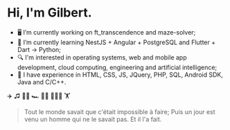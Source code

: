 # Hi, I'm Gilbert.

- 🖥️ I’m currently working on ft_transcendence and maze-solver;
- 🌱 I’m currently learning NestJS + Angular + PostgreSQL and Flutter + Dart -> Python;
- 🔍 I'm interested in operating systems, web and mobile app development, cloud computing, engineering and artificial intelligence;
- 🔨 I have experience in HTML, CSS, JS, JQuery, PHP, SQL, Android SDK, Java and C/C++.

✈️ ♫ 🎸📖 🏎️ 👨‍💻 🏄🏽‍♂️ 🏋️

> Tout le monde savait que c'était impossible à faire; Puis un jour est venu un homme qui ne le savait pas. Et il l'a fait.
